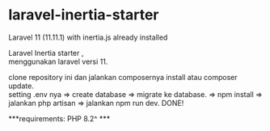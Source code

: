 # laravel-inertia-starter

Laravel 11 (11.11.1) with inertia.js already installed

Laravel Inertia starter , <br>
menggunakan laravel versi 11. <br>


 
 clone repository ini dan jalankan composernya install atau composer update. <br>
 setting .env nya => create database => migrate ke database. => npm install => jalankan php artisan => jalankan npm run dev. DONE!

***requirements: PHP 8.2^ ***

